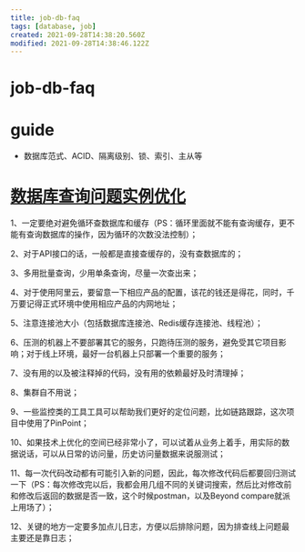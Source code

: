 ```yaml
---
title: job-db-faq
tags: [database, job]
created: 2021-09-28T14:38:20.560Z
modified: 2021-09-28T14:38:46.122Z
---
```


# job-db-faq

# guide

- 数据库范式、ACID、隔离级别、锁、索引、主从等
# [数据库查询问题实例优化](https://blog.csdn.net/qq_38514574/article/details/119000268)

1、一定要绝对避免循环查数据库和缓存（PS：循环里面就不能有查询缓存，更不能有查询数据库的操作，因为循环的次数没法控制）；

2、对于API接口的话，一般都是直接查缓存的，没有查数据库的；

3、多用批量查询，少用单条查询，尽量一次查出来；

4、对于使用阿里云，要留意一下相应产品的配置，该花的钱还是得花，同时，千万要记得正式环境中使用相应产品的内网地址；

5、注意连接池大小（包括数据库连接池、Redis缓存连接池、线程池）；

6、压测的机器上不要部署其它的服务，只跑待压测的服务，避免受其它项目影响；对于线上环境，最好一台机器上只部署一个重要的服务；

7、没有用的以及被注释掉的代码，没有用的依赖最好及时清理掉；

8、集群自不用说；

9、一些监控类的工具工具可以帮助我们更好的定位问题，比如链路跟踪，这次项目中使用了PinPoint；

10、如果技术上优化的空间已经非常小了，可以试着从业务上着手，用实际的数据说话，可以从日常的访问量，历史访问量数据来说服测试；

11、每一次代码改动都有可能引入新的问题，因此，每次修改代码后都要回归测试一下（PS：每次修改完以后，我都会用几组不同的关键词搜索，然后比对修改前和修改后返回的数据是否一致，这个时候postman，以及Beyond compare就派上用场了）；

12、关键的地方一定要多加点儿日志，方便以后排除问题，因为排查线上问题最主要还是靠日志；
